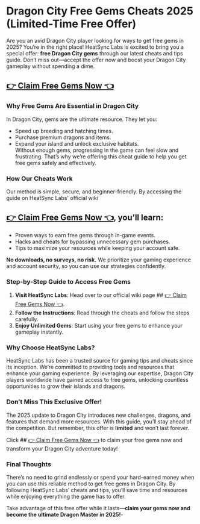# **Dragon City Free Gems Cheats 2025 (Limited-Time Free Offer)**  

Are you an avid Dragon City player looking for ways to get free gems in 2025? You’re in the right place! HeatSync Labs is excited to bring you a special offer: **free Dragon City gems** through our latest cheats and tips guide. Don’t miss out—accept the offer now and boost your Dragon City gameplay without spending a dime.  

## [👉 Claim Free Gems Now 👈](https://offers.besteventtoday.com/gems/)

### Why Free Gems Are Essential in Dragon City  

In Dragon City, gems are the ultimate resource. They let you:  
- Speed up breeding and hatching times.  
- Purchase premium dragons and items.  
- Expand your island and unlock exclusive habitats.  
Without enough gems, progressing in the game can feel slow and frustrating. That’s why we’re offering this cheat guide to help you get free gems safely and effectively.  

### How Our Cheats Work  

Our method is simple, secure, and beginner-friendly. By accessing the guide on HeatSync Labs' official wiki 

## [👉 Claim Free Gems Now 👈](https://offers.besteventtoday.com/gems/), you’ll learn:  
- Proven ways to earn free gems through in-game events.  
- Hacks and cheats for bypassing unnecessary gem purchases.  
- Tips to maximize your resources while keeping your account safe.  

**No downloads, no surveys, no risk.** We prioritize your gaming experience and account security, so you can use our strategies confidently.  

### Step-by-Step Guide to Access Free Gems  

1. **Visit HeatSync Labs**: Head over to our official wiki page ## [👉 Claim Free Gems Now 👈](https://offers.besteventtoday.com/gems/).  
2. **Follow the Instructions**: Read through the cheats and follow the steps carefully.  
3. **Enjoy Unlimited Gems**: Start using your free gems to enhance your gameplay instantly.  

### Why Choose HeatSync Labs?  

HeatSync Labs has been a trusted source for gaming tips and cheats since its inception. We’re committed to providing tools and resources that enhance your gaming experience. By leveraging our expertise, Dragon City players worldwide have gained access to free gems, unlocking countless opportunities to grow their islands and dragons.  

### Don’t Miss This Exclusive Offer!  

The 2025 update to Dragon City introduces new challenges, dragons, and features that demand more resources. With this guide, you’ll stay ahead of the competition. But remember, this offer is **limited** and won’t last forever.  

Click ## [👉 Claim Free Gems Now 👈](https://offers.besteventtoday.com/gems/) to claim your free gems now and transform your Dragon City adventure today!  

### Final Thoughts  

There’s no need to grind endlessly or spend your hard-earned money when you can use this reliable method to get free gems in Dragon City. By following HeatSync Labs’ cheats and tips, you’ll save time and resources while enjoying everything the game has to offer.  

Take advantage of this free offer while it lasts—**claim your gems now and become the ultimate Dragon Master in 2025!**-
